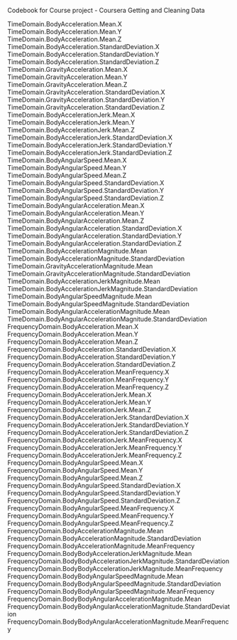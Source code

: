 Codebook for Course project - Coursera Getting and Cleaning Data

TimeDomain.BodyAcceleration.Mean.X
TimeDomain.BodyAcceleration.Mean.Y
TimeDomain.BodyAcceleration.Mean.Z
TimeDomain.BodyAcceleration.StandardDeviation.X
TimeDomain.BodyAcceleration.StandardDeviation.Y
TimeDomain.BodyAcceleration.StandardDeviation.Z
TimeDomain.GravityAcceleration.Mean.X
TimeDomain.GravityAcceleration.Mean.Y
TimeDomain.GravityAcceleration.Mean.Z
TimeDomain.GravityAcceleration.StandardDeviation.X
TimeDomain.GravityAcceleration.StandardDeviation.Y
TimeDomain.GravityAcceleration.StandardDeviation.Z
TimeDomain.BodyAccelerationJerk.Mean.X
TimeDomain.BodyAccelerationJerk.Mean.Y
TimeDomain.BodyAccelerationJerk.Mean.Z
TimeDomain.BodyAccelerationJerk.StandardDeviation.X
TimeDomain.BodyAccelerationJerk.StandardDeviation.Y
TimeDomain.BodyAccelerationJerk.StandardDeviation.Z
TimeDomain.BodyAngularSpeed.Mean.X
TimeDomain.BodyAngularSpeed.Mean.Y
TimeDomain.BodyAngularSpeed.Mean.Z
TimeDomain.BodyAngularSpeed.StandardDeviation.X
TimeDomain.BodyAngularSpeed.StandardDeviation.Y
TimeDomain.BodyAngularSpeed.StandardDeviation.Z
TimeDomain.BodyAngularAcceleration.Mean.X
TimeDomain.BodyAngularAcceleration.Mean.Y
TimeDomain.BodyAngularAcceleration.Mean.Z
TimeDomain.BodyAngularAcceleration.StandardDeviation.X
TimeDomain.BodyAngularAcceleration.StandardDeviation.Y
TimeDomain.BodyAngularAcceleration.StandardDeviation.Z
TimeDomain.BodyAccelerationMagnitude.Mean
TimeDomain.BodyAccelerationMagnitude.StandardDeviation
TimeDomain.GravityAccelerationMagnitude.Mean
TimeDomain.GravityAccelerationMagnitude.StandardDeviation
TimeDomain.BodyAccelerationJerkMagnitude.Mean
TimeDomain.BodyAccelerationJerkMagnitude.StandardDeviation
TimeDomain.BodyAngularSpeedMagnitude.Mean
TimeDomain.BodyAngularSpeedMagnitude.StandardDeviation
TimeDomain.BodyAngularAccelerationMagnitude.Mean
TimeDomain.BodyAngularAccelerationMagnitude.StandardDeviation
FrequencyDomain.BodyAcceleration.Mean.X
FrequencyDomain.BodyAcceleration.Mean.Y
FrequencyDomain.BodyAcceleration.Mean.Z
FrequencyDomain.BodyAcceleration.StandardDeviation.X
FrequencyDomain.BodyAcceleration.StandardDeviation.Y
FrequencyDomain.BodyAcceleration.StandardDeviation.Z
FrequencyDomain.BodyAcceleration.MeanFrequency.X
FrequencyDomain.BodyAcceleration.MeanFrequency.Y
FrequencyDomain.BodyAcceleration.MeanFrequency.Z
FrequencyDomain.BodyAccelerationJerk.Mean.X
FrequencyDomain.BodyAccelerationJerk.Mean.Y
FrequencyDomain.BodyAccelerationJerk.Mean.Z
FrequencyDomain.BodyAccelerationJerk.StandardDeviation.X
FrequencyDomain.BodyAccelerationJerk.StandardDeviation.Y
FrequencyDomain.BodyAccelerationJerk.StandardDeviation.Z
FrequencyDomain.BodyAccelerationJerk.MeanFrequency.X
FrequencyDomain.BodyAccelerationJerk.MeanFrequency.Y
FrequencyDomain.BodyAccelerationJerk.MeanFrequency.Z
FrequencyDomain.BodyAngularSpeed.Mean.X
FrequencyDomain.BodyAngularSpeed.Mean.Y
FrequencyDomain.BodyAngularSpeed.Mean.Z
FrequencyDomain.BodyAngularSpeed.StandardDeviation.X
FrequencyDomain.BodyAngularSpeed.StandardDeviation.Y
FrequencyDomain.BodyAngularSpeed.StandardDeviation.Z
FrequencyDomain.BodyAngularSpeed.MeanFrequency.X
FrequencyDomain.BodyAngularSpeed.MeanFrequency.Y
FrequencyDomain.BodyAngularSpeed.MeanFrequency.Z
FrequencyDomain.BodyAccelerationMagnitude.Mean
FrequencyDomain.BodyAccelerationMagnitude.StandardDeviation
FrequencyDomain.BodyAccelerationMagnitude.MeanFrequency
FrequencyDomain.BodyBodyAccelerationJerkMagnitude.Mean
FrequencyDomain.BodyBodyAccelerationJerkMagnitude.StandardDeviation
FrequencyDomain.BodyBodyAccelerationJerkMagnitude.MeanFrequency
FrequencyDomain.BodyBodyAngularSpeedMagnitude.Mean
FrequencyDomain.BodyBodyAngularSpeedMagnitude.StandardDeviation
FrequencyDomain.BodyBodyAngularSpeedMagnitude.MeanFrequency
FrequencyDomain.BodyBodyAngularAccelerationMagnitude.Mean
FrequencyDomain.BodyBodyAngularAccelerationMagnitude.StandardDeviation
FrequencyDomain.BodyBodyAngularAccelerationMagnitude.MeanFrequency
